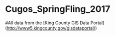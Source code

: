 # Cugos_SpringFling_2017

#All data from the [King County GIS Data Portal] (http://www5.kingcounty.gov/gisdataportal/)

